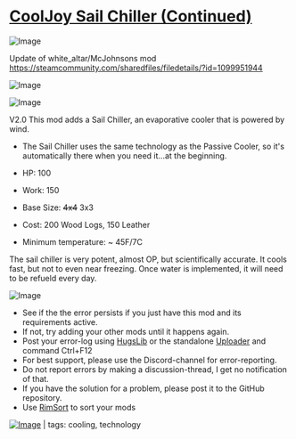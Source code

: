 # [CoolJoy Sail Chiller (Continued)](https://steamcommunity.com/sharedfiles/filedetails/?id=2380464653)

![Image](https://i.imgur.com/buuPQel.png)

Update of white_altar/McJohnsons mod
https://steamcommunity.com/sharedfiles/filedetails/?id=1099951944

![Image](https://i.imgur.com/pufA0kM.png)
	
![Image](https://i.imgur.com/Z4GOv8H.png)

V2.0
    This mod adds a Sail Chiller, an evaporative cooler that is powered by wind.
		
- The Sail Chiller uses the same technology as the Passive Cooler, so it's automatically there when you need it...at the beginning.

- HP: 100
- Work: 150
- Base Size: ~~4x4~~ 3x3
- Cost: 200 Wood Logs, 150 Leather
- Minimum temperature: ~ 45F/7C

The sail chiller is very potent, almost OP, but scientifically accurate.  It cools fast, but not to even near freezing.  Once water is implemented, it will need to be refueld every day.

![Image](https://i.imgur.com/PwoNOj4.png)



-  See if the the error persists if you just have this mod and its requirements active.
-  If not, try adding your other mods until it happens again.
-  Post your error-log using [HugsLib](https://steamcommunity.com/workshop/filedetails/?id=818773962) or the standalone [Uploader](https://steamcommunity.com/sharedfiles/filedetails/?id=2873415404) and command Ctrl+F12
-  For best support, please use the Discord-channel for error-reporting.
-  Do not report errors by making a discussion-thread, I get no notification of that.
-  If you have the solution for a problem, please post it to the GitHub repository.
-  Use [RimSort](https://github.com/RimSort/RimSort/releases/latest) to sort your mods

 

[![Image](https://img.shields.io/github/v/release/emipa606/CoolJoySailChiller?label=latest%20version&style=plastic&color=9f1111&labelColor=black)](https://steamcommunity.com/sharedfiles/filedetails/changelog/2380464653) | tags:  cooling,  technology
